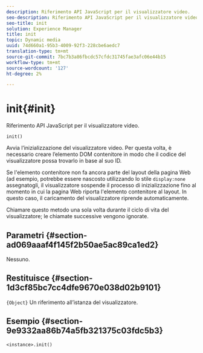 ```yaml
---
description: Riferimento API JavaScript per il visualizzatore video.
seo-description: Riferimento API JavaScript per il visualizzatore video.
seo-title: init
solution: Experience Manager
title: init
topic: Dynamic media
uuid: 74d660a1-95b3-4009-92f3-228cbe6aedc7
translation-type: tm+mt
source-git-commit: 7bc7b3a86fbcdc57cfdc31745fae3afc06e44b15
workflow-type: tm+mt
source-wordcount: '127'
ht-degree: 2%

---
```



# init{#init}

Riferimento API JavaScript per il visualizzatore video.

`init()`

Avvia l’inizializzazione del visualizzatore video. Per questa volta, è necessario creare l’elemento DOM contenitore in modo che il codice del visualizzatore possa trovarlo in base al suo ID.

Se l&#39;elemento contenitore non fa ancora parte del layout della pagina Web (ad esempio, potrebbe essere nascosto utilizzando lo stile `display:none` assegnatogli, il visualizzatore sospende il processo di inizializzazione fino al momento in cui la pagina Web riporta l&#39;elemento contenitore al layout. In questo caso, il caricamento del visualizzatore riprende automaticamente.

Chiamare questo metodo una sola volta durante il ciclo di vita del visualizzatore; le chiamate successive vengono ignorate.

## Parametri {#section-ad069aaaf4f145f2b50ae5ac89ca1ed2}

Nessuno.

## Restituisce {#section-1d3cf85bc7cc4dfe9670e038d02b9101}

`{Object}` Un riferimento all’istanza del visualizzatore.

## Esempio {#section-9e9332aa86b74a5fb321375c03fdc5b3}

```
<instance>.init()
```

